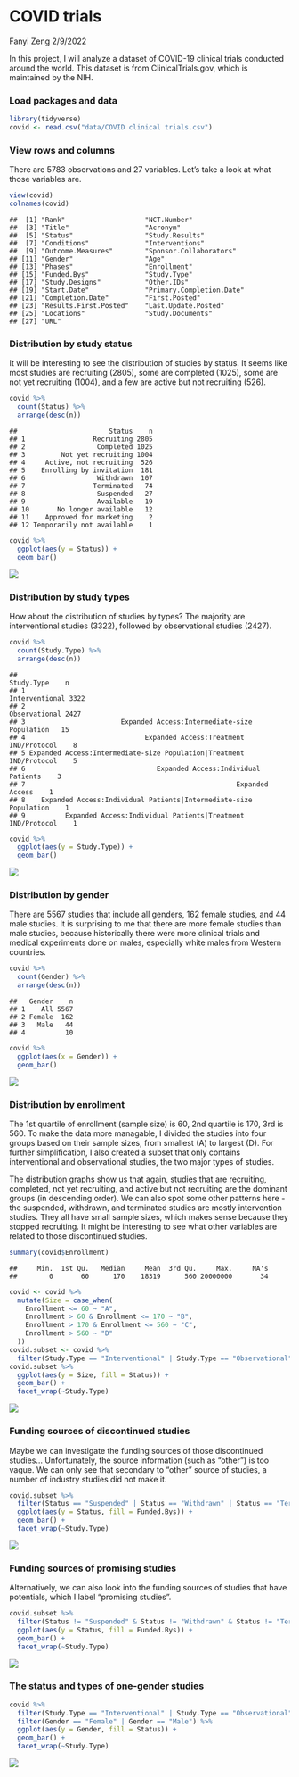 COVID trials
================
Fanyi Zeng
2/9/2022

In this project, I will analyze a dataset of COVID-19 clinical trials
conducted around the world. This dataset is from ClinicalTrials.gov,
which is maintained by the NIH.

### Load packages and data

``` r
library(tidyverse)
covid <- read.csv("data/COVID clinical trials.csv")
```

### View rows and columns

There are 5783 observations and 27 variables. Let’s take a look at what
those variables are.

``` r
view(covid)
colnames(covid)
```

    ##  [1] "Rank"                    "NCT.Number"             
    ##  [3] "Title"                   "Acronym"                
    ##  [5] "Status"                  "Study.Results"          
    ##  [7] "Conditions"              "Interventions"          
    ##  [9] "Outcome.Measures"        "Sponsor.Collaborators"  
    ## [11] "Gender"                  "Age"                    
    ## [13] "Phases"                  "Enrollment"             
    ## [15] "Funded.Bys"              "Study.Type"             
    ## [17] "Study.Designs"           "Other.IDs"              
    ## [19] "Start.Date"              "Primary.Completion.Date"
    ## [21] "Completion.Date"         "First.Posted"           
    ## [23] "Results.First.Posted"    "Last.Update.Posted"     
    ## [25] "Locations"               "Study.Documents"        
    ## [27] "URL"

### Distribution by study status

It will be interesting to see the distribution of studies by status. It
seems like most studies are recruiting (2805), some are completed
(1025), some are not yet recruiting (1004), and a few are active but not
recruiting (526).

``` r
covid %>%
  count(Status) %>%
  arrange(desc(n))
```

    ##                       Status    n
    ## 1                 Recruiting 2805
    ## 2                  Completed 1025
    ## 3         Not yet recruiting 1004
    ## 4     Active, not recruiting  526
    ## 5    Enrolling by invitation  181
    ## 6                  Withdrawn  107
    ## 7                 Terminated   74
    ## 8                  Suspended   27
    ## 9                  Available   19
    ## 10       No longer available   12
    ## 11    Approved for marketing    2
    ## 12 Temporarily not available    1

``` r
covid %>%
  ggplot(aes(y = Status)) +
  geom_bar()
```

![](COVID-trials_files/figure-gfm/status-1.png)<!-- -->

### Distribution by study types

How about the distribution of studies by types? The majority are
interventional studies (3322), followed by observational studies (2427).

``` r
covid %>%
  count(Study.Type) %>%
  arrange(desc(n))
```

    ##                                                            Study.Type    n
    ## 1                                                      Interventional 3322
    ## 2                                                       Observational 2427
    ## 3                        Expanded Access:Intermediate-size Population   15
    ## 4                              Expanded Access:Treatment IND/Protocol    8
    ## 5 Expanded Access:Intermediate-size Population|Treatment IND/Protocol    5
    ## 6                                 Expanded Access:Individual Patients    3
    ## 7                                                     Expanded Access    1
    ## 8    Expanded Access:Individual Patients|Intermediate-size Population    1
    ## 9          Expanded Access:Individual Patients|Treatment IND/Protocol    1

``` r
covid %>%
  ggplot(aes(y = Study.Type)) +
  geom_bar()
```

![](COVID-trials_files/figure-gfm/type-1.png)<!-- -->

### Distribution by gender

There are 5567 studies that include all genders, 162 female studies, and
44 male studies. It is surprising to me that there are more female
studies than male studies, because historically there were more clinical
trials and medical experiments done on males, especially white males
from Western countries.

``` r
covid %>%
  count(Gender) %>%
  arrange(desc(n))
```

    ##   Gender    n
    ## 1    All 5567
    ## 2 Female  162
    ## 3   Male   44
    ## 4          10

``` r
covid %>%
  ggplot(aes(x = Gender)) +
  geom_bar()
```

![](COVID-trials_files/figure-gfm/gender-1.png)<!-- -->

### Distribution by enrollment

The 1st quartile of enrollment (sample size) is 60, 2nd quartile is 170,
3rd is 560. To make the data more managable, I divided the studies into
four groups based on their sample sizes, from smallest (A) to largest
(D). For further simplification, I also created a subset that only
contains interventional and observational studies, the two major types
of studies.

The distribution graphs show us that again, studies that are recruiting,
completed, not yet recruiting, and active but not recruiting are the
dominant groups (in descending order). We can also spot some other
patterns here - the suspended, withdrawn, and terminated studies are
mostly intervention studies. They all have small sample sizes, which
makes sense because they stopped recruiting. It might be interesting to
see what other variables are related to those discontinued studies.

``` r
summary(covid$Enrollment)
```

    ##     Min.  1st Qu.   Median     Mean  3rd Qu.     Max.     NA's 
    ##        0       60      170    18319      560 20000000       34

``` r
covid <- covid %>%
  mutate(Size = case_when(
    Enrollment <= 60 ~ "A",
    Enrollment > 60 & Enrollment <= 170 ~ "B",
    Enrollment > 170 & Enrollment <= 560 ~ "C",
    Enrollment > 560 ~ "D"
  ))
covid.subset <- covid %>%
  filter(Study.Type == "Interventional" | Study.Type == "Observational")
covid.subset %>%
  ggplot(aes(y = Size, fill = Status)) +
  geom_bar() +
  facet_wrap(~Study.Type)
```

![](COVID-trials_files/figure-gfm/enrollment-1.png)<!-- -->

### Funding sources of discontinued studies

Maybe we can investigate the funding sources of those discontinued
studies… Unfortunately, the source information (such as “other”) is too
vague. We can only see that secondary to “other” source of studies, a
number of industry studies did not make it.

``` r
covid.subset %>%
  filter(Status == "Suspended" | Status == "Withdrawn" | Status == "Terminated") %>%
  ggplot(aes(y = Status, fill = Funded.Bys)) +
  geom_bar() +
  facet_wrap(~Study.Type)
```

![](COVID-trials_files/figure-gfm/discontinued-studies-1.png)<!-- -->

### Funding sources of promising studies

Alternatively, we can also look into the funding sources of studies that
have potentials, which I label “promising studies”.

``` r
covid.subset %>%
  filter(Status != "Suspended" & Status != "Withdrawn" & Status != "Terminated") %>%
  ggplot(aes(y = Status, fill = Funded.Bys)) +
  geom_bar() +
  facet_wrap(~Study.Type)
```

![](COVID-trials_files/figure-gfm/promising-studies-1.png)<!-- -->

### The status and types of one-gender studies

``` r
covid %>%
  filter(Study.Type == "Interventional" | Study.Type == "Observational") %>%
  filter(Gender == "Female" | Gender == "Male") %>%
  ggplot(aes(y = Gender, fill = Status)) +
  geom_bar() +
  facet_wrap(~Study.Type)
```

![](COVID-trials_files/figure-gfm/gender-studies-1.png)<!-- -->
